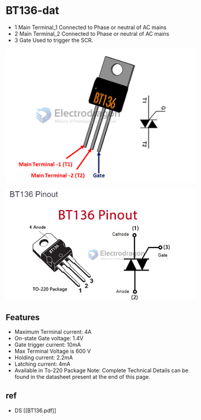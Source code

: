 
# BT136-dat 


- 1 Main Terminal_1 Connected to Phase or neutral of AC mains
- 2 Main Terminal_2 Connected to Phase or neutral of AC mains
- 3 Gate Used to trigger the SCR.

![](2023-12-01-14-06-03.png)

![](2023-12-01-14-06-30.png)

## Features

- Maximum Terminal current: 4A
- On-state Gate voltage: 1.4V
- Gate trigger current: 10mA
- Max Terminal Voltage is 600 V
- Holding current: 2.2mA
- Latching current: 4mA
- Available in To-220 Package
Note: Complete Technical Details can be found in the datasheet present at the end of this page.




## ref 
- DS [[BT136.pdf]]